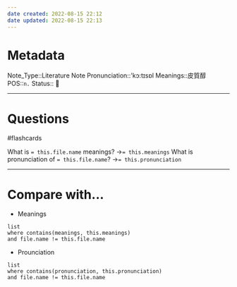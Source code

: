 ```yaml
---
date created: 2022-08-15 22:12
date updated: 2022-08-15 22:13
---
```


# Metadata

Note_Type::Literature Note
Pronunciation::'kɔ:tɪsɒl
Meanings::皮質醇
POS::`n.`
Status:: 👶

---

# Questions

#flashcards

What is `= this.file.name` meanings? ->`= this.meanings` <!--SR:!2022-08-20,4,270-->
What is pronunciation of `= this.file.name`? ->`= this.pronunciation` <!--SR:!2022-08-20,4,270-->

---

# Compare with...

- Meanings

```dataview
list
where contains(meanings, this.meanings)
and file.name != this.file.name
```

- Prounciation

```dataview
list
where contains(pronunciation, this.pronunciation)
and file.name != this.file.name
```
